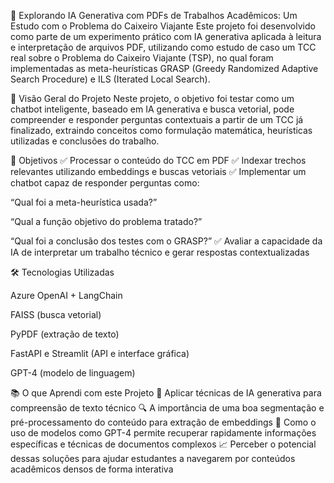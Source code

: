 🧠 Explorando IA Generativa com PDFs de Trabalhos Acadêmicos: Um Estudo com o Problema do Caixeiro Viajante
Este projeto foi desenvolvido como parte de um experimento prático com IA generativa aplicada à leitura e interpretação de arquivos PDF, utilizando como estudo de caso um TCC real sobre o Problema do Caixeiro Viajante (TSP), no qual foram implementadas as meta-heurísticas GRASP (Greedy Randomized Adaptive Search Procedure) e ILS (Iterated Local Search).

📌 Visão Geral do Projeto
Neste projeto, o objetivo foi testar como um chatbot inteligente, baseado em IA generativa e busca vetorial, pode compreender e responder perguntas contextuais a partir de um TCC já finalizado, extraindo conceitos como formulação matemática, heurísticas utilizadas e conclusões do trabalho.

🎯 Objetivos
✅ Processar o conteúdo do TCC em PDF
✅ Indexar trechos relevantes utilizando embeddings e buscas vetoriais
✅ Implementar um chatbot capaz de responder perguntas como:

“Qual foi a meta-heurística usada?”

“Qual a função objetivo do problema tratado?”

“Qual foi a conclusão dos testes com o GRASP?”
✅ Avaliar a capacidade da IA de interpretar um trabalho técnico e gerar respostas contextualizadas

🛠️ Tecnologias Utilizadas

Azure OpenAI + LangChain

FAISS (busca vetorial)

PyPDF (extração de texto)

FastAPI e Streamlit (API e interface gráfica)

GPT-4 (modelo de linguagem)

📚 O que Aprendi com este Projeto
🚀 Aplicar técnicas de IA generativa para compreensão de texto técnico
🔍 A importância de uma boa segmentação e pré-processamento do conteúdo para extração de embeddings
🤖 Como o uso de modelos como GPT-4 permite recuperar rapidamente informações específicas e técnicas de documentos complexos
📈 Perceber o potencial dessas soluções para ajudar estudantes a navegarem por conteúdos acadêmicos densos de forma interativa
